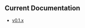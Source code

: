 ## Current Documentation

- [v0.1.x](https://github.com/christophercliff/mke-bus-client/blob/master/docs/REFERENCE.md)
